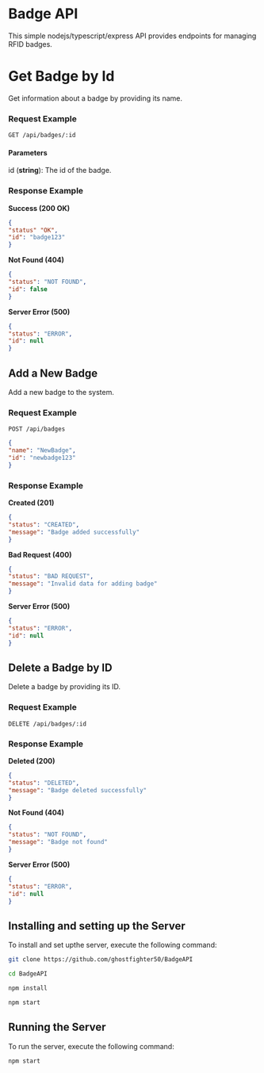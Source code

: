 
# Badge API

This simple nodejs/typescript/express API provides endpoints for managing RFID badges.

# Get Badge by Id

Get information about a badge by providing its name.

### Request Example

```http
GET /api/badges/:id
```
#### Parameters
id (**string**): The id of the badge.

### Response Example

  
**Success (200 OK)**

```json
{
"status" "OK",
"id": "badge123"
}
```
**Not Found (404)**

```json
{
"status": "NOT FOUND",
"id": false
}
```
**Server Error (500)**

```json
{
"status": "ERROR",
"id": null
}
```
  
## Add a New Badge

Add a new badge to the system.

### Request Example
```http
POST /api/badges
```
```json
{
"name": "NewBadge",
"id": "newbadge123"
}
```
### Response Example

**Created (201)**

```json
{
"status": "CREATED",
"message": "Badge added successfully"
}
```
**Bad Request (400)**

```json
{
"status": "BAD REQUEST",
"message": "Invalid data for adding badge"
}
```
**Server Error (500)**

```json
{
"status": "ERROR",
"id": null
}
```
## Delete a Badge by ID

Delete a badge by providing its ID.

### Request Example

  

```http
DELETE /api/badges/:id
```
### Response Example

**Deleted (200)**

```json
{
"status": "DELETED",
"message": "Badge deleted successfully"
}
```
**Not Found (404)**
```json
{
"status": "NOT FOUND",
"message": "Badge not found"
}
```
**Server Error (500)**

```json
{
"status": "ERROR",
"id": null
}
```
## Installing and setting up the Server
To install and set upthe server, execute the following command:
```bash
git clone https://github.com/ghostfighter50/BadgeAPI
```
```bash
cd BadgeAPI
```
```bash
npm install
```
```bash
npm start
```
## Running the Server
To run the server, execute the following command:
```bash
npm start
```
